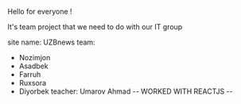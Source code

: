 Hello for everyone !

It's team project that we need to do with our IT group

site name: UZBnews
team:
- Nozimjon
- Asadbek
- Farruh
- Ruxsora
- Diyorbek
teacher: Umarov Ahmad
-- WORKED WITH REACTJS --
